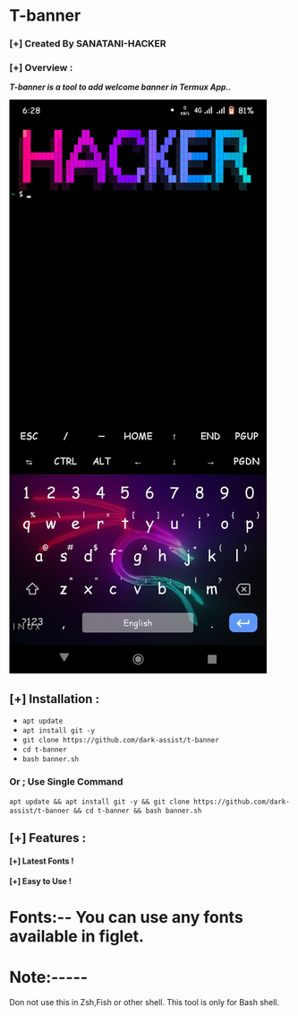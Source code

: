 # T-banner
### [+] Created By SANATANI-HACKER
### [+] Overview :
***T-banner is a tool to add welcome banner in Termux App..***

<img src="https://github.com/dark-assist/Cloudpc/blob/main/Screenshot_20240425_182807.jpg" alt="1" border="0">

## [+] Installation :

* ```apt update```
* ```apt install git -y```
* ```git clone https://github.com/dark-assist/t-banner```
* ```cd t-banner```
* ```bash banner.sh```
### Or ; Use Single Command
```
apt update && apt install git -y && git clone https://github.com/dark-assist/t-banner && cd t-banner && bash banner.sh
```

## [+] Features :
#### [+] Latest Fonts !
#### [+] Easy to Use !

# Fonts:-- You can use any fonts available in figlet.

# Note:-----
Don not use this in Zsh,Fish or other shell.
This tool is only for Bash shell.
